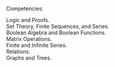 Competencies:

Logic and Proofs. <br />
Set Theory, Finite Sequences, and Series. <br />
Boolean Algebra and Boolean Functions. <br />
Matrix Operations. <br />
Finite and Infinite Series. <br />
Relations. <br />
Graphs and Trees. <br /> 
